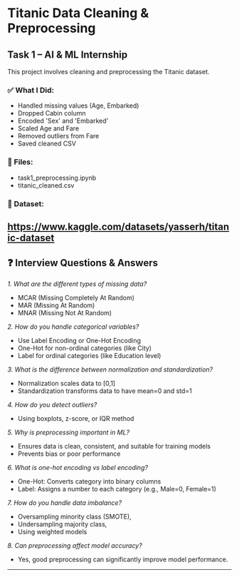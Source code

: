 # Titanic Data Cleaning & Preprocessing

## Task 1 – AI & ML Internship

This project involves cleaning and preprocessing the Titanic dataset.

### ✅ What I Did:
- Handled missing values (Age, Embarked)
- Dropped Cabin column
- Encoded 'Sex' and 'Embarked'
- Scaled Age and Fare
- Removed outliers from Fare
- Saved cleaned CSV

### 📁 Files:
- task1_preprocessing.ipynb
- titanic_cleaned.csv

### 🔗 Dataset:
https://www.kaggle.com/datasets/yasserh/titanic-dataset
---

## ❓ Interview Questions & Answers

*1. What are the different types of missing data?*  
- MCAR (Missing Completely At Random)  
- MAR (Missing At Random)  
- MNAR (Missing Not At Random)

*2. How do you handle categorical variables?*  
- Use Label Encoding or One-Hot Encoding  
- One-Hot for non-ordinal categories (like City)  
- Label for ordinal categories (like Education level)

*3. What is the difference between normalization and standardization?*  
- Normalization scales data to [0,1]  
- Standardization transforms data to have mean=0 and std=1

*4. How do you detect outliers?*  
- Using boxplots, z-score, or IQR method

*5. Why is preprocessing important in ML?*  
- Ensures data is clean, consistent, and suitable for training models  
- Prevents bias or poor performance

*6. What is one-hot encoding vs label encoding?*  
- One-Hot: Converts category into binary columns  
- Label: Assigns a number to each category (e.g., Male=0, Female=1)

*7. How do you handle data imbalance?*  
- Oversampling minority class (SMOTE),  
- Undersampling majority class,  
- Using weighted models

*8. Can preprocessing affect model accuracy?*  
- Yes, good preprocessing can significantly improve model performance.

---
